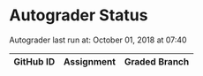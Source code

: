 # Autograder Status
Autograder last run at: October 01, 2018 at 07:40

| GitHub ID | Assignment | Graded Branch |
|-----------|------------|---------------|

